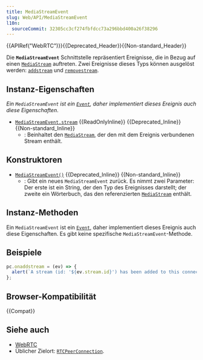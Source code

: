 ```yaml
---
title: MediaStreamEvent
slug: Web/API/MediaStreamEvent
l10n:
  sourceCommit: 32305cc3cf274fbfdcc73a296bbd400a26f38296
---
```


{{APIRef("WebRTC")}}{{Deprecated_Header}}{{Non-standard_Header}}

Die **`MediaStreamEvent`** Schnittstelle repräsentiert Ereignisse, die in Bezug auf einen [`MediaStream`](/de/docs/Web/API/MediaStream) auftreten. Zwei Ereignisse dieses Typs können ausgelöst werden: [`addstream`](/de/docs/Web/API/RTCPeerConnection/addstream_event) und [`removestream`](/de/docs/Web/API/RTCPeerConnection/removestream_event).

## Instanz-Eigenschaften

_Ein `MediaStreamEvent` ist ein [`Event`](/de/docs/Web/API/Event), daher implementiert dieses Ereignis auch diese Eigenschaften_.

- [`MediaStreamEvent.stream`](/de/docs/Web/API/MediaStreamEvent/stream) {{ReadOnlyInline}} {{Deprecated_Inline}} {{Non-standard_Inline}}
  - : Beinhaltet den [`MediaStream`](/de/docs/Web/API/MediaStream), der den mit dem Ereignis verbundenen Stream enthält.

## Konstruktoren

- [`MediaStreamEvent()`](/de/docs/Web/API/MediaStreamEvent/MediaStreamEvent) {{Deprecated_Inline}} {{Non-standard_Inline}}
  - : Gibt ein neues `MediaStreamEvent` zurück. Es nimmt zwei Parameter: Der erste ist ein String, der den Typ des Ereignisses darstellt; der zweite ein Wörterbuch, das den referenzierten [`MediaStream`](/de/docs/Web/API/MediaStream) enthält.

## Instanz-Methoden

Ein `MediaStreamEvent` ist ein [`Event`](/de/docs/Web/API/Event), daher implementiert dieses Ereignis auch diese Eigenschaften. Es gibt keine spezifische `MediaStreamEvent`-Methode.

## Beispiele

```js
pc.onaddstream = (ev) => {
  alert(`A stream (id: '${ev.stream.id}') has been added to this connection.`);
};
```

## Browser-Kompatibilität

{{Compat}}

## Siehe auch

- [WebRTC](/de/docs/Web/API/WebRTC_API)
- Üblicher Zielort: [`RTCPeerConnection`](/de/docs/Web/API/RTCPeerConnection).
